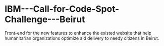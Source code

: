 # IBM---Call-for-Code-Spot-Challenge---Beirut
Front-end for the new features to enhance the existed website that help humanitarian organizations optimize aid delivery to needy citizens in Beirut.
